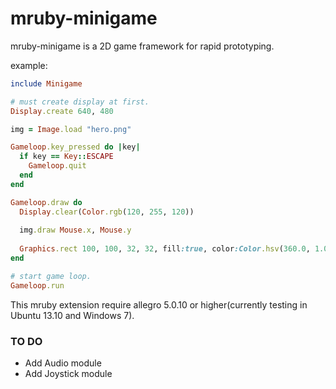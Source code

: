 mruby-minigame
==============

mruby-minigame is a 2D game framework for rapid prototyping.

example:

``` ruby
include Minigame

# must create display at first.
Display.create 640, 480

img = Image.load "hero.png"

Gameloop.key_pressed do |key|
  if key == Key::ESCAPE
    Gameloop.quit
  end
end

Gameloop.draw do
  Display.clear(Color.rgb(120, 255, 120))
  
  img.draw Mouse.x, Mouse.y
  
  Graphics.rect 100, 100, 32, 32, fill:true, color:Color.hsv(360.0, 1.0, 0.5)
end

# start game loop.
Gameloop.run
```

This mruby extension require allegro 5.0.10 or higher(currently testing in Ubuntu 13.10 and Windows 7).

### TO DO

* Add Audio module
* Add Joystick module

